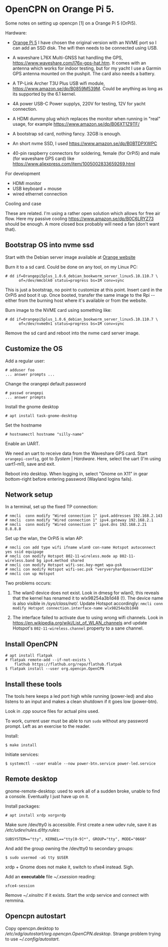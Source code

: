 OpenCPN on Orange Pi 5.
=======================

Some notes on setting up opencpn [1] on a Orange Pi 5 (OrPi5).

Hardware:

  - [Orange Pi 5](http://www.orangepi.org/html/hardWare/computerAndMicrocontrollers/details/Orange-Pi-5.html)
    I have chosen the original version with an NVME
    port so I can add an SSD disk. The wifi then needs to be connected
    using USB.

  - A waveshare L76X Multi-GNSS hat handling the GPS, 
    https://www.waveshare.com/l76x-gps-hat.htm.  It comes with
    an antenna which works for indoor testing, but for my yacht I use a
    Garmin GPS antenna mounted on the pushpit. The card also needs a
    battery.

  - A TP-Link Archer T3U Plus USB wifi module,
    https://www.amazon.se/dp/B0859M539M. Could be anything as long as its
    supported by the 6.1 kernel.

  - 4A power USB-C Power supplys, 220V for testing, 12V for yacht
    connection.

  - A HDMI dummy plug which replaces the monitor when running in "real"
    usage, for example https://www.amazon.se/dp/B06XT1Z9TF/

  - A bootstrap sd card, nothing fancy.  32GB is enough.

  - An short nvme SSD, I used https://www.amazon.se/dp/B0BTDPXWPC

  - 40-pin raspberry connectors for soldering, female (for OrPi5) and
    male (for waveshare GPS card) like
    https://www.aliexpress.com/item/1005002833659269.html

For development

  - HDMI monitor
  - USB keyboard + mouse
  - wired ethernet connection


Cooling and case

These are related. I'm using a rather open solution which allows for free air
flow. Here my  passive cooling https://www.amazon.se/dp/B0C6LRYZ73
should be enough. A more closed box probably will need a fan (don't
want that).


Bootstrap OS into nvme ssd
--------------------------

Start with the Debian server image available at
[Orange website](http://www.orangepi.org/html/hardWare/computerAndMicrocontrollers/service-and-support/Orange-pi-5.html)

Burn it to a sd card. Could be done on any tool, on my Linux PC:

    # dd if=Orangepi5plus_1.0.6_debian_bookworm_server_linux5.10.110.7 \
          of=/dev/mmcblk0 status=progress bs=1M conv=sync

This is just a bootstrap, no point to customize at this point. Insert card
in the OrPi5 and boot it up. Once booted, transfer the same image to the Rpi
-- either from the burning host where it's available or from the website.

Burn image to the NVME card using something like:

    # dd if=Orangepi5plus_1.0.6_debian_bookworm_server_linux5.10.110.7 \
          of=/dev/nvme0n1 status=progress bs=1M conv=sync

Remove the sd card and reboot into the nvme card server image.

Customize the OS
----------------

Add a regular user:

    # adduser foo
    ... answer prompts ...

Change the orangepi default password

    # passwd orangepi
    ... answer prompts

Install the gnome desktop

    # apt install task-gnome-desktop

Set the hostname

    # hostnamectl hostname "silly-name"

Enable an UART.

We need an uart to receive data from the Waveshare GPS card. Start
`orangepi-config`, got to _System_ | _Hardware_. Here, select the uart
(I'm using uart1-m1), save and exit.

Reboot into desktop. When logging in, select "Gnome on X11" in gear
bottom-right before entering password (Wayland logins fails).

Network setup
-------------

In a terminal, set up the fixed TP connection:

    # nmcli  conn modify "Wired connection 1" ipv4.addresses 192.168.2.143
    # nmcli  conn modify "Wired connection 1" ipv4.gateway 192.168.2.1
    # nmcli  conn modify "Wired connection 1" ipv4.dns 192.168.2.21 8.8.8.8

Set up the wlan, the OrPi5 is wlan AP:

    # nmcli con add type wifi ifname wlan0 con-name Hotspot autoconnect yes ssid equipage
    # nmcli con modify Hotspot 802-11-wireless.mode ap 802-11-wireless.band bg ipv4.method shared
    # nmcli con modify Hotspot wifi-sec.key-mgmt wpa-psk
    # nmcli con modify Hotspot wifi-sec.psk "veryveryhardpassword1234"
    # nmcli con up Hotspot

Two problems occurs:

1. The wlan0 device does not exist. Look in dmesg for wlan0, this reveals that
   the kernel has renamed it to wlx98254a3b1d48  (!). The device name is also
   visible in _/sys/class/net/_. Update Hotspot accordingly:
   `nmcli conn modify Hotspot connection.interface-name wlx98254a3b1d48`

2. The interface failed to activate due to using wrong wifi channels.
   Look in https://en.wikipedia.org/wiki/List_of_WLAN_channels and
   update Hotspot's `802-11-wireless.channel` property to a sane channel.

Install OpenCPN
---------------

    # apt install flatpak
    # flatpak remote-add --if-not-exists \
        flathub https://flathub.org/repo/flathub.flatpak
    $ flatpak install --user org.opencpn.OpenCPN


Install these tools
-------------------

The tools here keeps a led port high while running (power-led) and
also listens to an input and makes a clean shutdown if it goes low
(power-btn).

Look in .cpp source files for actual pins used.

To work, current user must be able to run `sudo` without any
password prompt. Left as an exercise to the reader.

Install:

    $ make install

Initiate services:

    $ systemctl --user enable --now power-btn.service power-led.service

Remote desktop
--------------
gnome-remote-desktop: used to work all of a sudden broke, unable to find 
a console. Eventually I just have up on it.

Install packages:

    # apt install xrdp xorgxrdp

Make sure /dev/tty0 is accessible. First create a new udev rule, save it
as */etc/udev/rules.d/tty.rules*:

    SUBSYSTEM=="tty", KERNEL=="tty[0-9]*", GROUP="tty", MODE="0660"

And add the group owning the /dev/tty0 to secondary groups:

    $ sudo usermod -aG tty $USER

xrdp + Gnome does not make it, switch to xfxe4 instead. Sigh.

Add an **executable** file *~/.xsession* reading:

    xfce4-session

Remove *~/.xinsitrc* if it exists. Start the xrdp service and connect
with remmina.

Opencpn autostart
-----------------

Copy opencpn.desktop to */etc/xdg/autostart/org.opencpn.OpenCPN.desktop*. 
Strange problem trying to use *~/.config/autostart*.



